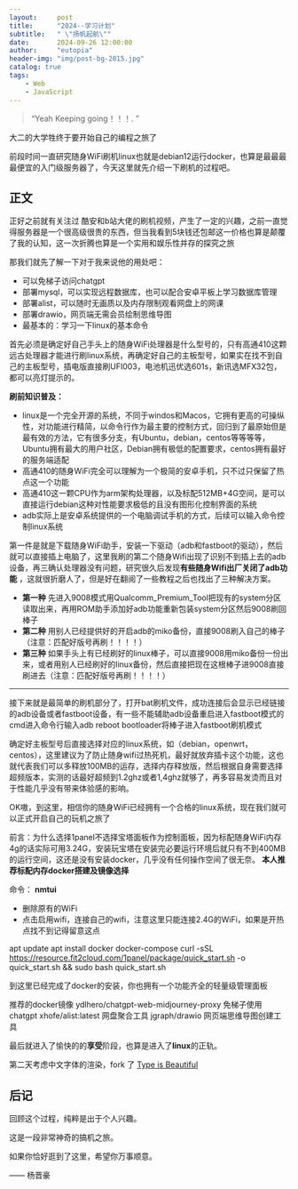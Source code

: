 ```yaml
---
layout:     post
title:      "2024--学习计划"
subtitle:   " \"扬帆起航\""
date:       2024-09-26 12:00:00
author:     "eutopia"
header-img: "img/post-bg-2015.jpg"
catalog: true
tags:
    - Web
    - JavaScript
---
```


> “Yeah Keeping going！！！. ”


大二的大学牲终于要开始自己的编程之旅了


前段时间一直研究随身WiFi刷机linux也就是debian12运行docker，也算是最最最最便宜的入门级服务器了，今天这里就先介绍一下刷机的过程吧。


<p id = "build"></p>

## 正文


 

正好之前就有关注过 酷安和b站大佬的刷机视频，产生了一定的兴趣，之前一直觉得服务器是一个很高级很贵的东西，但当我看到5块钱还包邮这一价格也算是颠覆了我的认知，这一次折腾也算是一个实用和娱乐性并存的探究之旅

那我们就先了解一下对于我来说他的用处吧：

* 可以免梯子访问chatgpt
* 部署mysql，可以实现远程数据库，也可以配合安卓平板上学习数据库管理
* 部署alist，可以随时无画质以及内存限制观看网盘上的网课
* 部署drawio，网页端无需会员绘制思维导图
* 最基本的：学习一下linux的基本命令



首先必须是确定好自己手头上的随身WiFi处理器是什么型号的，只有高通410这颗远古处理器才能进行刷linux系统，再确定好自己的主板型号，如果实在找不到自己的主板型号，插电版直接刷UFI003，电池机迅优选601s，新讯选MFX32包，都可以亮灯提示的。


**刷前知识普及：**

* linux是一个完全开源的系统，不同于windos和Macos，它拥有更高的可操纵性，对功能进行精简，以命令行作为最主要的控制方式，回归到了最原始但是最有效的方法，它有很多分支，有Ubuntu，debian，centos等等等等，Ubuntu拥有最大的用户社区，Debian拥有极低的配置要求，centos拥有最好的服务端适配
* 高通410的随身WiFi完全可以理解为一个极简的安卓手机，只不过只保留了热点这一个功能
* 高通410这一颗CPU作为arm架构处理器，以及标配512MB+4G空间，是可以直接运行debian这种对性能要求极低的且没有图形化控制界面的系统
* adb实际上是安卓系统提供的一个电脑调试手机的方式，后续可以输入命令控制linux系统


第一件是就是下载随身WiFi助手，安装一下驱动（adb和fastboot的驱动），然后就可以直接插上电脑了，这里我刷的第二个随身Wifi出现了识别不到插上去的adb设备，再三确认处理器没有问题，研究很久后发现**有些随身Wifi出厂关闭了adb功能** ，这就很折磨人了，但是好在翻阅了一些教程之后也找出了三种解决方案。  

* **第一种**
先进入9008模式用Qualcomm_Premium_Tool把现有的system分区读取出来，再用ROM助手添加好adb功能重新包装system分区然后9008刷回棒子
* **第二种**
用别人已经提供好的开启adb的miko备份，直接9008刷入自己的棒子（注意：匹配好版号再刷！！！！）
* **第三种**
如果手头上有已经刷好的linux棒子，可以直接9008用miko备份一份出来，或者用别人已经刷好的linux备份，然后直接把现在这根棒子进9008直接刷进去（注意：匹配好版号再刷！！！！）

---

接下来就是最简单的刷机部分了，打开bat刷机文件，成功连接后会显示已经链接的adb设备或者fastboot设备，有一些不能辅助adb设备重启进入fastboot模式的cmd进入命令行输入adb reboot bootloader将棒子进入fastboot刷机模式

确定好主板型号后直接选择对应的linux系统，如（debian，openwrt，centos），这里建议为了防止随身wifi过热死机，最好就放弃插卡这个功能，这也就代表我们可以多释放100MB的运存，选择内存释放版，然后根据自身需要选择超频版本，实测的话最好超频到1.2ghz或者1,4ghz就够了，再多容易发烫而且对于性能几乎没有带来体验感的影响。


OK嗷，到这里，相信你的随身WiFi已经拥有一个合格的linux系统，现在我们就可以正式开启自己的玩机之旅了




前言：为什么选择1panel不选择宝塔面板作为控制面板，因为标配随身WiFi内存4g的话实际可用3.24G，安装玩宝塔在安装完必要运行环境后就只有不到400MB的运行空间，这还是没有安装docker，几乎没有任何操作空间了很无奈。
**本人推荐标配内存docker搭建及镜像选择**

命令：
**nmtui**
* 删除原有的WiFi
* 点击启用wifi，连接自己的wifi，注意这里只能连接2.4G的WiFi，如果是开热点找不到记得留意这点


apt update
apt install docker docker-compose
curl -sSL https://resource.fit2cloud.com/1panel/package/quick_start.sh -o quick_start.sh && sudo bash quick_start.sh

到这里已经完成了docker的安装，你也拥有一个功能齐全的轻量级管理面板

推荐的docker镜像
ydlhero/chatgpt-web-midjourney-proxy    免梯子使用chatgpt
xhofe/alist:latest                      网盘聚合工具
jgraph/drawio                           网页端思维导图创建工具

最后就进入了愉快的的**享受**阶段，也算是进入了**linux**的正轨。

第二天考虑中文字体的渲染，fork 了 [Type is Beautiful](http://www.typeisbeautiful.com/) 


## 后记

回顾这个过程，纯粹是出于个人兴趣。

这是一段非常神奇的搞机之旅。

如果你恰好逛到了这里，希望你万事顺意。

—— 杨晋豪
